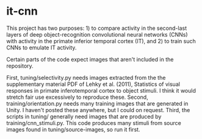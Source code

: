 # it-cnn
This project has two purposes: 1) to compare activity in the second-last layers of deep object-recognition convolutional neural networks (CNNs) with activity in the primate inferior temporal cortex (IT), and 2) to train such CNNs to emulate IT activity. 

Certain parts of the code expect images that aren't included in the repository. 

First, tuning/selectivity.py needs images extracted from the the supplementary material PDF of Lehky et al. (2011), Statistics of visual responses in primate inferotemporal cortex to object stimuli. I think it would stretch fair use excessively to reproduce these. Second, training/orientation.py needs many training images that are generated in Unity. I haven't posted these anywhere, but I could on request. Third, the scripts in tuning/ generally need images that are produced by training/cnn_stimuli.py. This code produces many stimuli from source images found in tuning/source-images, so run it first. 

